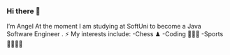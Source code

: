 ### Hi there 👋

I’m Angel At the moment I am studying at SoftUni to become a Java Software Engineer .
⚡ My interests include: 
-Chess ♟ 
-Coding 👨🏽‍💻 
-Sports 🥊🏓🧗‍♂

